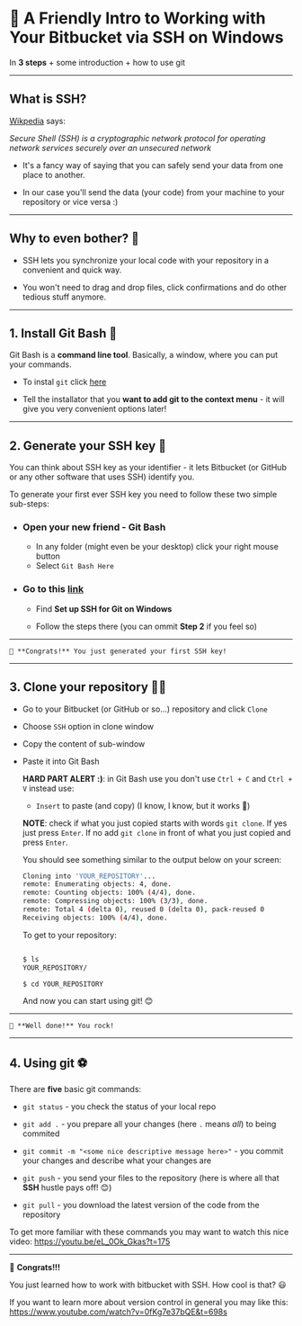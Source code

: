 # 🤗 A Friendly Intro to Working with Your Bitbucket via SSH on Windows

In **3 steps** + some introduction + how to use git
____________________

## What is SSH?

  [Wikpedia](https://en.wikipedia.org/wiki/Secure_Shell) says:
  
  *Secure Shell (SSH) is a cryptographic network protocol for operating network services securely over an unsecured network*
  
  * It's a fancy way of saying that you can safely send your data from one place to another. 
  
  * In our case you'll send the data (your code) from your machine to your repository or vice versa :)
  
_________________________________________
  
## Why to even bother? 🤔

  * SSH lets you synchronize your local code with your repository in a convenient and quick way. 
  
  * You won't need to drag and drop files, click confirmations and do other tedious stuff anymore. 
  
_________________________________________

## 1. Install Git Bash 💾

  Git Bash is a **command line tool**. Basically, a window, where you can put your commands.
  
  * To instal `git` click [here](https://git-scm.com/downloads)
  
  * Tell the installator that you **want to add git to the context menu** - it will give you very convenient options later!
  
_________________________________________
  
## 2. Generate your SSH key 🔑

  You can think about SSH key as your identifier - it lets Bitbucket (or GitHub or any other software that uses SSH) identify you.
  
  To generate your first ever SSH key you need to follow these two simple sub-steps:
  
  * ### Open your new friend - Git Bash
    * In any folder (might even be your desktop) click your right mouse button
    * Select `Git Bash Here`
    
  * ### Go to this [link](https://confluence.atlassian.com/bitbucket/set-up-an-ssh-key-728138079.html)
  
    * Find **Set up SSH for Git on Windows**
    
    * Follow the steps there (you can ommit **Step 2** if you feel so)
    
_________________________________________
    
    🎉 **Congrats!** You just generated your first SSH key! 
    
_________________________________________
    
## 3. Clone your repository 🐑🐑

  * Go to your Bitbucket (or GitHub or so...) repository and click `Clone`
  
  * Choose `SSH` option in clone window
  
  * Copy the content of sub-window 
  
  * Paste it into Git Bash 
    
    **HARD PART ALERT :)**: in Git Bash use you don't use `Ctrl + C` and `Ctrl + V` instead use:
    
      * `Insert` to paste (and copy) (I know, I know, but it works 🤔)
    
    **NOTE**: check if what you just copied starts with words `git clone`. If yes just press `Enter`. If no add `git clone` in front of what you just copied and press `Enter`.
    
    You should see something similar to the output below on your screen:
    
    ```bash
    Cloning into 'YOUR_REPOSITORY'...
    remote: Enumerating objects: 4, done.
    remote: Counting objects: 100% (4/4), done.
    remote: Compressing objects: 100% (3/3), done.
    remote: Total 4 (delta 0), reused 0 (delta 0), pack-reused 0
    Receiving objects: 100% (4/4), done.
    ```
    
    To get to your repository:
    
    ```bash
    
    $ ls
    YOUR_REPOSITORY/
    
    $ cd YOUR_REPOSITORY

    ```
    
    And now you can start using git! 😊
    
_________________________________________
    
    🎉 **Well done!** You rock!
    
_________________________________________
    
## 4. Using git ⚽

  There are **five** basic git commands:
  
  * `git status` - you check the status of your local repo
  
  * `git add .` - you prepare all your changes (here `.` means *all*) to being commited
  
  * `git commit -m "<some nice descriptive message here>"` - you commit your changes and describe what your changes are 
  
  * `git push` - you send your files to the repository (here is where all that **SSH** hustle pays off! 😊)
  
  * `git pull` - you download the latest version of the code from the repository
  
  To get more familiar with these commands you may want to watch this nice video: https://youtu.be/eL_0Ok_Gkas?t=175
  
_________________________________________
  
🎉 **Congrats!!!**

You just learned how to work with bitbucket with SSH. How cool is that? 😃


  
If you want to learn more about version control in general you may like this: https://www.youtube.com/watch?v=0fKg7e37bQE&t=698s
  
  
